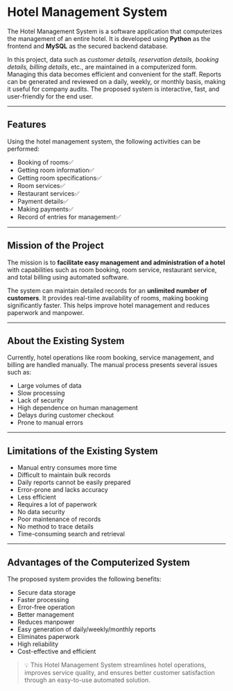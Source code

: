 
<body>

  <h1>Hotel Management System</h1>

  <p>
    The Hotel Management System is a software application that computerizes the management of an entire hotel.
    It is developed using <strong>Python</strong> as the frontend and <strong>MySQL</strong> as the secured backend database.
  </p>

  <p>
    In this project, data such as <em>customer details, reservation details, booking details, billing details</em>, etc.,
    are maintained in a computerized form. Managing this data becomes efficient and convenient for the staff.
    Reports can be generated and reviewed on a daily, weekly, or monthly basis, making it useful for company audits.
    The proposed system is interactive, fast, and user-friendly for the end user.
  </p>

  <hr>

  <h2> Features</h2>
  <p>Using the hotel management system, the following activities can be performed:</p>
  <ul>
    <li>Booking of rooms✅</li>
    <li>Getting room information✅</li>
    <li>Getting room specifications✅</li>
    <li>Room services✅</li>
    <li>Restaurant services✅</li>
    <li>Payment details✅</li>
    <li>Making payments✅</li>
    <li>Record of entries for management✅</li>
  </ul>

  <hr>

  <h2> Mission of the Project</h2>
  <p>
    The mission is to <strong>facilitate easy management and administration of a hotel</strong> with capabilities such as
    room booking, room service, restaurant service, and total billing using automated software.
  </p>
  <p>
    The system can maintain detailed records for an <strong>unlimited number of customers</strong>. It provides real-time
    availability of rooms, making booking significantly faster. This helps improve hotel management and reduces paperwork and manpower.
  </p>

  <hr>

  <h2>About the Existing System</h2>
  <p>
    Currently, hotel operations like room booking, service management, and billing are handled manually.
    The manual process presents several issues such as:
  </p>
  <ul>
    <li>Large volumes of data</li>
    <li>Slow processing</li>
    <li>Lack of security</li>
    <li>High dependence on human management</li>
    <li>Delays during customer checkout</li>
    <li>Prone to manual errors</li>
  </ul>

  <hr>

  <h2> Limitations of the Existing System</h2>
  <ul>
    <li>Manual entry consumes more time</li>
    <li>Difficult to maintain bulk records</li>
    <li>Daily reports cannot be easily prepared</li>
    <li>Error-prone and lacks accuracy</li>
    <li>Less efficient</li>
    <li>Requires a lot of paperwork</li>
    <li>No data security</li>
    <li>Poor maintenance of records</li>
    <li>No method to trace details</li>
    <li>Time-consuming search and retrieval</li>
  </ul>

  <hr>

  <h2>Advantages of the Computerized System</h2>
  <p>The proposed system provides the following benefits:</p>
  <ul>
    <li>Secure data storage</li>
    <li>Faster processing</li>
    <li>Error-free operation</li>
    <li>Better management</li>
    <li>Reduces manpower</li>
    <li>Easy generation of daily/weekly/monthly reports</li>
    <li>Eliminates paperwork</li>
    <li>High reliability</li>
    <li>Cost-effective and efficient</li>
  </ul>

  <blockquote>
    💡 This Hotel Management System streamlines hotel operations, improves service quality, and ensures better customer
    satisfaction through an easy-to-use automated solution.
  </blockquote>

</body>

